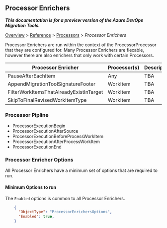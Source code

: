 ## Processor Enrichers
**_This documentation is for a preview version of the Azure DevOps Migration Tools._**

[Overview](.././index.md) > [Reference](../index.md) > [Processors](../Processors/index.md) > *Processor Enrichers*

Processor Enrichers are run within the context of the ProcessorProcessor that they are 
configured for. Many Processor Enrichers are flexable, however there are also enrichers that only 
work with certain Processors.

Processor Enricher | Processor(s) | Description
----------|-----------|------------
PauseAfterEachItem | Any | TBA
AppendMigrationToolSignatureFooter | WorkItem | TBA
FilterWorkItemsThatAlreadyExistInTarget | WorkItem | TBA
SkipToFinalRevisedWorkItemType | WorkItem | TBA

### Processor Pipline

  - ProcessorExecutionBegin
  - ProcessorExecutionAfterSource
  - ProcessorExecutionBeforeProcessWorkItem
  - ProcessorExecutionAfterProcessWorkItem
  - ProcessorExecutionEnd

### Processor Enricher Options

 All Processor Enrichers have a minimum set of options that are required to run. 

#### Minimum Options to run

The `Enabled` options is common to all Processor Enrichers.


```JSON
    {
      "ObjectType": "ProcessorEnrichersOptions",
      "Enabled": true,
    }
```
